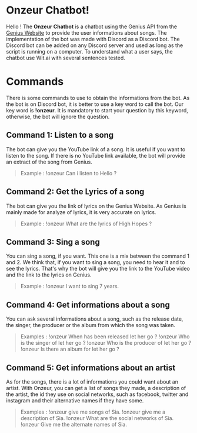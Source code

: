 # Onzeur Chatbot!

Hello ! The **Onzeur Chatbot** is a chatbot using the Genius API from the [Genius Website](https://genius.com/) to provide the user informations about songs. The implementation of the bot was made with Discord as a Discord bot. The Discord bot can be added on any Discord server and used as long as the script is running on a computer. To understand what a user says, the chatbot use Wit.ai with several sentences tested.


# Commands

There is some commands to use to obtain the informations from the bot. As the bot is on Discord bot, it is better to use a key word to call the bot. Our key word is **!onzeur**. It is mandatory to start your question by this keyword, otherwise, the bot will ignore the question.

## Command 1: Listen to a song

The bot can give you the YouTube link of a song. It is useful if you want to listen to the song. If there is no YouTube link available, the bot will provide an extract of the song from Genius.
>Example : !onzeur Can i listen to Hello ?

## Command 2: Get the Lyrics of a song

The bot can give you the link of lyrics on the Genius Website. As Genius is mainly made for analyze of lyrics, it is very accurate on lyrics.
>Example : !onzeur What are the lyrics of High Hopes ?

## Command 3: Sing a song

You can sing a song, if you want. This one is a mix between the command 1 and 2. We think that, if you want to sing a song, you need to hear it and to see the lyrics. That's why the bot will give you the link to the YouTube video and the link to the lyrics on Genius.
>Example : !onzeur I want to sing 7 years.

## Command 4: Get informations about a song

You can ask several informations about a song, such as the release date, the singer, the producer or the album from which the song was taken.
>Examples :
>!onzeur When has been released let her go ?
>!onzeur Who is the singer of let her go ?
>!onzeur Who is the producer of let her go ?
>!onzeur Is there an album for let her go ?

## Command 5: Get informations about an artist

As for the songs, there is a lot of informations you could want about an artist. With Onzeur, you can get a list of songs they made, a description of the artist, the id they use on social networks, such as facebook, twitter and instagram and their alternative names if they have some.
>Examples :
>!onzeur give me songs of Sia.
>!onzeur give me a description of Sia.
>!onzeur What are the social networks of Sia.
>!onzeur Give me the alternate names of Sia.
